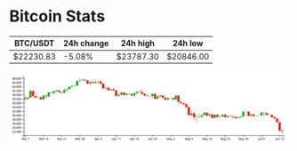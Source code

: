 # Bitcoin Stats

BTC/USDT|24h change|24h high|24h low|
|---|---|---|---|
|$22230.83|-5.08%|$23787.30|$20846.00|

<img src="./chart.svg">
